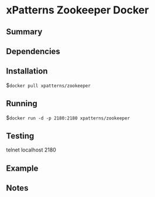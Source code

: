 xPatterns Zookeeper Docker
=============

Summary
-------


Dependencies
-------


Installation 
-------
$`docker pull xpatterns/zookeeper`

Running
-------
$`docker run -d -p 2180:2180 xpatterns/zookeeper`

Testing
-------
telnet localhost 2180

Example
-------


Notes
-------

